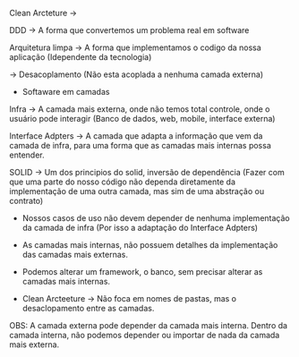Clean Arcteture -> 

DDD -> A forma que convertemos um problema real em software

Arquitetura limpa -> A forma que implementamos o codigo da nossa aplicação (Idependente da tecnologia)

-> Desacoplamento (Não esta acoplada a nenhuma camada externa)

* Softaware em camadas

Infra -> A camada mais externa, onde não temos total controle, onde o usuário pode interagir (Banco de dados, web, mobile, interface externa)

Interface Adpters -> A camada que adapta a informação que vem da camada de infra, para uma forma que as camadas mais internas possa entender.

SOLID -> Um dos principios do solid, inversão de dependência (Fazer com que uma parte do nosso código não dependa diretamente da implementação de uma outra camada, mas sim de uma abstração ou contrato)

* Nossos casos de uso não devem depender de nenhuma implementação da camada de infra (Por isso a adaptação do Interface Adpters)

* As camadas mais internas, não possuem detalhes da implementação das camadas mais externas.

* Podemos alterar um framework, o banco, sem precisar alterar as camadas mais internas.

* Clean Arcteeture -> Não foca em nomes de pastas, mas o desaclopamento entre as camadas.

OBS: A camada externa pode depender da camada mais interna. Dentro da camada interna, não podemos depender ou importar de nada da camada mais externa.